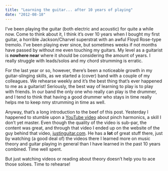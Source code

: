 ```yaml
---
title: "Learning the guitar... after 10 years of playing"
date: "2012-08-18"
---
```


I’ve been playing the guitar (both electric and acoustic) for quite a while now. Come to think about it, I think it’s over 10 years when I bought my first guitar, a horrible Jackson/Charvel superstrat with an awful Floyd Rose-type tremolo. I’ve been playing ever since, but sometimes weeks if not months have passed by without me even touching my guitars. My level as a guitarist is **nowhere near** where it should be considering the amount of years. I really struggle with leads/solos and my chord strumming is erratic.

For the last year or so, however, there’s been a noticeable growth in my guitar-slinging skills, as we started a (cover) band with a couple of my colleagues. We rehearse weekly and it’s the best thing that’s ever happened to me as a guitarist! Seriously, the best way of learning to play is to play with friends. In our band the only one who really can play is the drummer, and I tend to think that having a good drummer who stays in time really helps me to keep nmy strumming in time as well.

Anyway, that’s a long introduction to the beef of this post. Yesterday I happened to stumble upon a [YouTube video](http://www.youtube.com/watch?v=5I5O8P-r5Rk) about pinch harmonics, a skill I don’t yet master. Even though the quality of the video is sub-par, the content was great, and through that video I ended up on the website of the guy behind that video, [justinguitar.com](http://justinguitar.com/). He has a **lot** of great stuff there, just by watching (a good deal of) the videos there I learned more on music theory and guitar playing in general than I have learned in the past 10 years combined. Time well spent.

But just watching videos or reading about theory doesn’t help you to ace those soloes. Time to rehearse!
